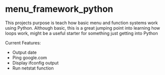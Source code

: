 # menu_framework_python

This projects purpose is teach how basic menu and function systems work using Python. Although basic, this is a great jumping point into learning how loops work, might be a useful starter for something just getting into Python

Current Features: 
- Output date
- Ping google.com
- Display ifconfig output
- Run netstat function
